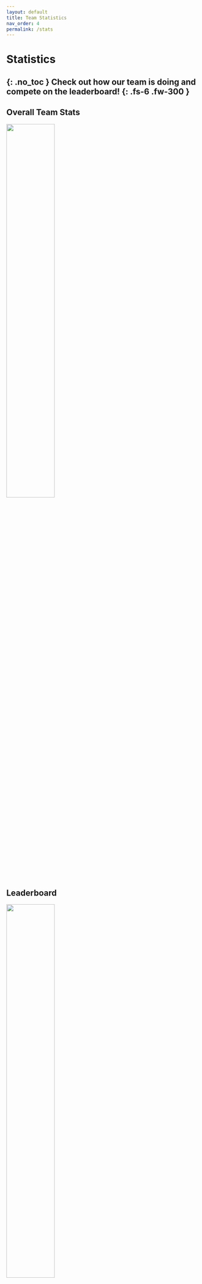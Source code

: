 ```yaml
---
layout: default
title: Team Statistics
nav_order: 4
permalink: /stats
---
```

# Statistics
{: .no_toc }
Check out how our team is doing and compete on the leaderboard!
{: .fs-6 .fw-300 }
---
<script src="{{base.url}}/assets/stats-{{ site.stats_source }}.js"></script>

## Overall Team Stats
<img class="loader1" align="center" src="{{base.url}}/assets/loading.gif" height="50%" />
<table id="teaminfo">
      <tbody id="teaminfobody"></tbody>
</table>

## Leaderboard
<img class="loader2" align="center" src="{{base.url}}/assets/loading.gif" height="50%" />
<table id="leaderboard">
  <tbody id="tbody2"></tbody>
</table>

